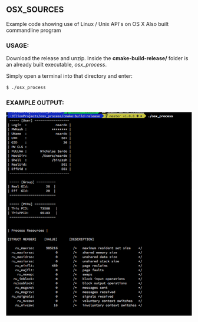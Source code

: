 ## OSX_SOURCES

Example code showing use of Linux / Unix API's on OS X
Also built commandline program

### USAGE:

Download the release and unzip. Inside the **cmake-build-release/** folder is an already built executable, *osx_process*. 

Simply open a terminal into that directory and enter:
  ```bash
  $ ./osx_process
  ```
  
### EXAMPLE OUTPUT:

![View Screen Shot](./ScreenShot.png)
